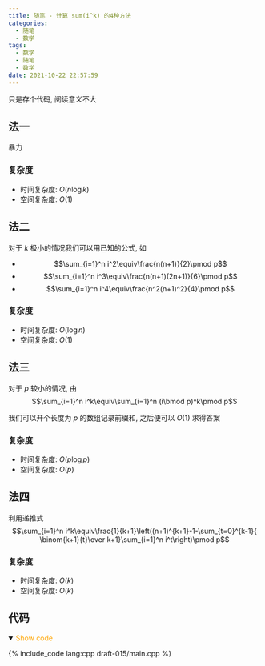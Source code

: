 ```yaml
---
title: 随笔 - 计算 sum(i^k) 的4种方法
categories:
  - 随笔
  - 数学
tags:
  - 数学
  - 随笔
  - 数学
date: 2021-10-22 22:57:59
---
```


只是存个代码, 阅读意义不大

<!-- more -->

## 法一

暴力

### 复杂度

- 时间复杂度: $O(n\log k)$
- 空间复杂度: $O(1)$

## 法二

对于 $k$ 极小的情况我们可以用已知的公式, 如

- $$\sum_{i=1}^n i^2\equiv\frac{n(n+1)}{2}\pmod p$$
- $$\sum_{i=1}^n i^3\equiv\frac{n(n+1)(2n+1)}{6}\pmod p$$
- $$\sum_{i=1}^n i^4\equiv\frac{n^2(n+1)^2}{4}\pmod p$$

### 复杂度

- 时间复杂度: $O(\log n)$
- 空间复杂度: $O(1)$

## 法三

对于 $p$ 较小的情况, 由
$$\sum_{i=1}^n i^k\equiv\sum_{i=1}^n (i\bmod p)^k\pmod p$$

我们可以开个长度为 $p$ 的数组记录前缀和, 之后便可以 $O(1)$ 求得答案

### 复杂度

- 时间复杂度: $O(p\log p)$
- 空间复杂度: $O(p)$

## 法四

利用递推式
$$\sum_{i=1}^n i^k\equiv\frac{1}{k+1}\left((n+1)^{k+1}-1-\sum_{t=0}^{k-1}{ \binom{k+1}{t}\over k+1}\sum_{i=1}^n i^t\right)\pmod p$$

### 复杂度

- 时间复杂度: $O(k)$
- 空间复杂度: $O(k)$

## 代码

<details open>
<summary><font color='orange'>Show code</font></summary>

{% include_code lang:cpp draft-015/main.cpp %}

</details>
